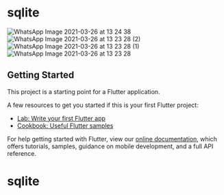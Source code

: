 # sqlite

![WhatsApp Image 2021-03-26 at 13 24 38](https://user-images.githubusercontent.com/62085991/112591282-b91d1080-8e36-11eb-9fee-7b512f1b7091.jpeg)
![WhatsApp Image 2021-03-26 at 13 23 28 (2)](https://user-images.githubusercontent.com/62085991/112591298-bfab8800-8e36-11eb-9d94-ebef50cb132b.jpeg)
![WhatsApp Image 2021-03-26 at 13 23 28 (1)](https://user-images.githubusercontent.com/62085991/112591314-c508d280-8e36-11eb-828d-ca41deac0c4b.jpeg)
![WhatsApp Image 2021-03-26 at 13 23 28](https://user-images.githubusercontent.com/62085991/112591318-c803c300-8e36-11eb-9eb1-81a0685ea14a.jpeg)

## Getting Started

This project is a starting point for a Flutter application.

A few resources to get you started if this is your first Flutter project:

- [Lab: Write your first Flutter app](https://flutter.dev/docs/get-started/codelab)
- [Cookbook: Useful Flutter samples](https://flutter.dev/docs/cookbook)

For help getting started with Flutter, view our
[online documentation](https://flutter.dev/docs), which offers tutorials,
samples, guidance on mobile development, and a full API reference.
# sqlite

